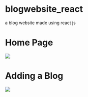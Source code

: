 # blogwebsite_react
a blog website made using react js
<h1>Home Page</h1>
<img src="C:\Users\Priyansh Mehta\Downloads\HOME.png"></img>
<br>
<h1>Adding a Blog</h1>
<img src="C:\Users\Priyansh Mehta\Downloads\ADD_A_BLOG.png"></img>
